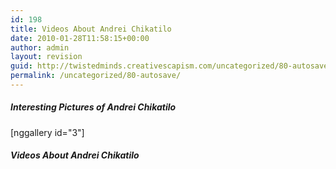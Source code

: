 ```yaml
---
id: 198
title: Videos About Andrei Chikatilo
date: 2010-01-28T11:58:15+00:00
author: admin
layout: revision
guid: http://twistedminds.creativescapism.com/uncategorized/80-autosave/
permalink: /uncategorized/80-autosave/
---
```

<p class="dropcap-first">
  <h5>
    Interesting Pictures of Andrei Chikatilo
  </H5>
</p>[nggallery id="3"]

##### Videos About Andrei Chikatilo

<div class="center">
</div>